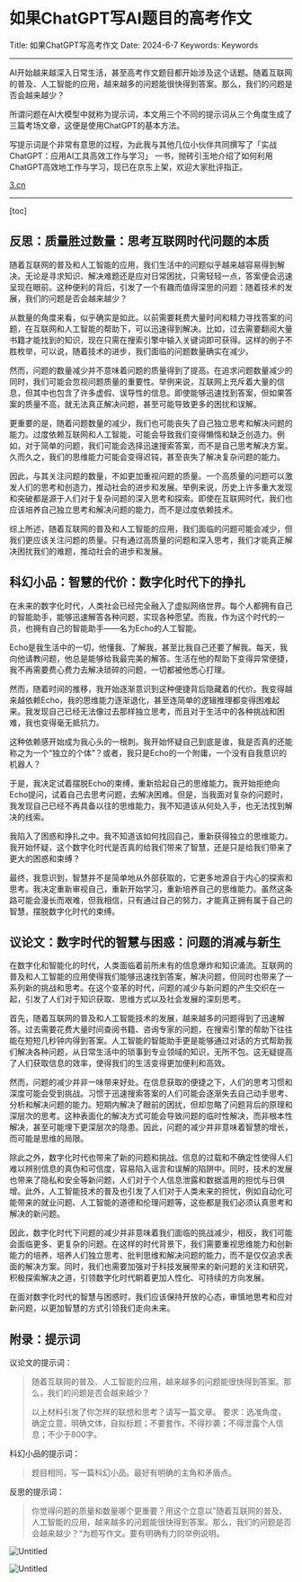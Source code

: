 # 如果ChatGPT写AI题目的高考作文

Title: 如果ChatGPT写高考作文
Date: 2024-6-7
Keywords: Keywords

---

AI开始越来越深入日常生活，甚至高考作文题目都开始涉及这个话题。随着互联网的普及、人工智能的应用，越来越多的问题能很快得到答案。那么，我们的问题是否会越来越少？

所谓问题在AI大模型中就称为提示词，本文用三个不同的提示词从三个角度生成了三篇考场文章，这便是使用ChatGPT的基本方法。

写提示词是个非常有意思的过程，为此我与其他几位小伙伴共同撰写了「实战ChatGPT：应用AI工具高效工作与学习」 一书，抛砖引玉地介绍了如何利用ChatGPT高效地工作与学习，现已在京东上架，欢迎大家批评指正。

[3.cn](https://3.cn/-20vxS46)

---

[toc]

## 反思：质量胜过数量：思考互联网时代问题的本质

随着互联网的普及和人工智能的应用，我们生活中的问题似乎越来越容易得到解决。无论是寻求知识、解决难题还是应对日常困扰，只需轻轻一点，答案便会迅速呈现在眼前。这种便利的背后，引发了一个有趣而值得深思的问题：随着技术的发展，我们的问题是否会越来越少？

从数量的角度来看，似乎确实是如此。以前需要耗费大量时间和精力寻找答案的问题，在互联网和人工智能的帮助下，可以迅速得到解决。比如，过去需要翻阅大量书籍才能找到的知识，现在只需在搜索引擎中输入关键词即可获得。这样的例子不胜枚举，可以说，随着技术的进步，我们面临的问题数量确实在减少。

然而，问题的数量减少并不意味着问题的质量得到了提高。在追求问题数量减少的同时，我们可能会忽视问题质量的重要性。举例来说，互联网上充斥着大量的信息，但其中也包含了许多虚假、误导性的信息。即使能够迅速找到答案，但如果答案的质量不高，就无法真正解决问题，甚至可能导致更多的困扰和误解。

更重要的是，随着问题数量的减少，我们也可能丧失了自己独立思考和解决问题的能力。过度依赖互联网和人工智能，可能会导致我们变得懒惰和缺乏创造力。例如，对于简单的问题，我们可能会选择迅速搜索答案，而不是自己思考解决方案。久而久之，我们的思维能力可能会变得迟钝，甚至丧失了解决复杂问题的能力。

因此，与其关注问题的数量，不如更加重视问题的质量。一个高质量的问题可以激发人们的思考和创造力，推动社会的进步和发展。举例来说，历史上许多重大发现和突破都是源于人们对于复杂问题的深入思考和探索。即使在互联网时代，我们也应该培养自己独立思考和解决问题的能力，而不是过度依赖技术。

综上所述，随着互联网的普及和人工智能的应用，我们面临的问题可能会减少，但我们更应该关注问题的质量。只有通过高质量的问题和深入思考，我们才能真正解决困扰我们的难题，推动社会的进步和发展。

## 科幻小品：智慧的代价：数字化时代下的挣扎

在未来的数字化时代，人类社会已经完全融入了虚拟网络世界。每个人都拥有自己的智能助手，能够迅速解答各种问题，实现各种愿望。而我，作为这个时代的一员，也拥有自己的智能助手——名为Echo的人工智能。

Echo是我生活中的一切，他懂我、了解我，甚至比我自己还要了解我。每天，我向他请教问题，他总是能够给我最完美的解答。生活在他的帮助下变得异常便捷，我不再需要费心费力去解决琐碎的问题，一切都被他悉心打理。

然而，随着时间的推移，我开始逐渐意识到这种便捷背后隐藏着的代价。我变得越来越依赖Echo，我的思维能力逐渐退化，甚至连简单的逻辑推理都变得困难起来。我发现自己已经无法像过去那样独立思考，而且对于生活中的各种挑战和困难，我也变得毫无抵抗力。

这种依赖感开始成为我心头的一根刺。我开始怀疑自己到底是谁，我是否真的还能称之为一个“独立的个体”？或者，我只是Echo的一个附庸，一个没有自我意识的机器人？

于是，我决定试着摆脱Echo的束缚，重新拾起自己的思维能力。我开始拒绝向Echo提问，试着自己去思考问题，去解决困难。但是，当我面对复杂的问题时，我发现自己已经不再具备以往的思维能力，我不知道该从何处入手，也无法找到解决的线索。

我陷入了困惑和挣扎之中。我不知道该如何找回自己，重新获得独立的思维能力。我开始怀疑，这个数字化时代是否真的给我们带来了智慧，还是只是给我们带来了更大的困惑和束缚？

最终，我意识到，智慧并不是简单地从外部获取的，它更多地源自于内心的探索和思考。我决定重新审视自己，重新开始学习，重新培养自己的思维能力。虽然这条路可能会漫长而艰难，但我相信，只有通过自己的努力，才能真正拥有属于自己的智慧，摆脱数字化时代的束缚。

## 议论文：数字时代的智慧与困惑：问题的消减与新生

在数字化和智能化的时代，人类面临着前所未有的信息爆炸和知识涌流。互联网的普及和人工智能的应用使得我们能够迅速找到答案，解决问题，但同时也带来了一系列新的挑战和思考。在这个变革的时代，问题的减少与新问题的产生交织在一起，引发了人们对于知识获取、思维方式以及社会发展的深刻思考。

首先，随着互联网的普及和人工智能技术的发展，越来越多的问题得到了迅速解答。过去需要花费大量时间查阅书籍、咨询专家的问题，在搜索引擎的帮助下往往能在短短几秒钟内得到答案。人工智能的智能助手更是能够通过对话的方式帮助我们解决各种问题，从日常生活中的琐事到专业领域的知识，无所不包。这无疑提高了人们获取信息的效率，使得我们的生活变得更加便利和高效。

然而，问题的减少并非一味带来好处。在信息获取的便捷之下，人们的思考习惯和深度可能会受到挑战。习惯于迅速搜索答案的人们可能会逐渐失去自己动手思考、分析和解决问题的能力。短期内解决了眼前的困扰，但却忽略了问题背后的原理和深层次的思考。这种表面化的解决方式可能会导致问题的临时性解决，而非根本性解决，甚至可能埋下更深层次的隐患。因此，问题的减少并非意味着智慧的增长，而可能是思维的局限。

除此之外，数字化时代也带来了新的问题和挑战。信息的过载和不确定性使得人们难以辨别信息的真伪和可信度，容易陷入谣言和误解的陷阱中。同时，技术的发展也带来了隐私和安全等新问题，人们对于个人信息泄露和数据滥用的担忧与日俱增。此外，人工智能技术的普及也引发了人们对于人类未来的担忧，例如自动化可能带来的就业问题、人工智能的道德和伦理问题等，这些都是我们必须认真思考和解决的新问题。

因此，数字化时代下问题的减少并非意味着我们面临的挑战减少，相反，我们可能会面临更多、更复杂的问题。在这样的时代背景下，我们需要重视思维能力和创新能力的培养，培养人们独立思考、批判思维和解决问题的能力，而不是仅仅追求表面的解决方案。同时，我们也需要加强对于科技发展带来的新问题的关注和研究，积极探索解决之道，引领数字化时代朝着更加人性化、可持续的方向发展。

在面对数字化时代的智慧与困惑时，我们应该保持开放的心态，审慎地思考和应对新问题，以更加智慧的方式引领我们走向未来。

## 附录：提示词

议论文的提示词：

> 随着互联网的普及、人工智能的应用，越来越多的问题能很快得到答案。那么，我们的问题是否会越来越少？
>
> 以上材料引发了你怎样的联想和思考？请写一篇文章。
> 要求：选准角度，确定立意，明确文体，自拟标题；不要套作，不得抄袭；不得泄露个人信息；不少于800字。

科幻小品的提示词：

> 题目相同，写一篇科幻小品。最好有明确的主角和矛盾点。

反思的提示词：

> 你觉得问题的质量和数量哪个更重要？用这个立意以”随着互联网的普及、人工智能的应用，越来越多的问题能很快得到答案。那么，我们的问题是否会越来越少？“为题写作文。要有明确有力的举例说明。

![Untitled](%E5%A6%82%E6%9E%9CChatGPT%E5%86%99AI%E9%A2%98%E7%9B%AE%E7%9A%84%E9%AB%98%E8%80%83%E4%BD%9C%E6%96%87%20a0e4e105436b47d4b03c6dddf57ed61c/Untitled.jpeg)

![Untitled](%E5%A6%82%E6%9E%9CChatGPT%E5%86%99AI%E9%A2%98%E7%9B%AE%E7%9A%84%E9%AB%98%E8%80%83%E4%BD%9C%E6%96%87%20a0e4e105436b47d4b03c6dddf57ed61c/Untitled%201.jpeg)
